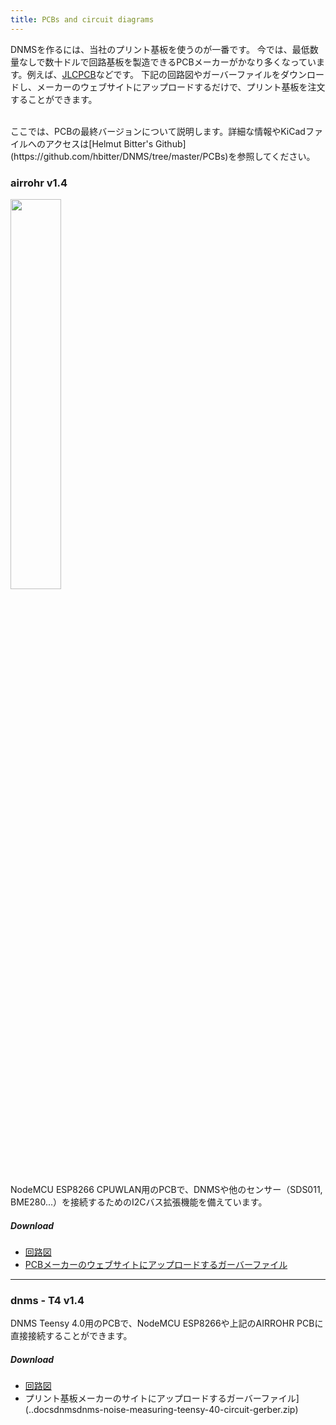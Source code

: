 ```yaml
---
title: PCBs and circuit diagrams
---
```


DNMSを作るには、当社のプリント基板を使うのが一番です。
今では、最低数量なしで数十ドルで回路基板を製造できるPCBメーカーがかなり多くなっています。例えば、[JLCPCB](https://jlcpcb.com/)などです。
下記の回路図やガーバーファイルをダウンロードし、メーカーのウェブサイトにアップロードするだけで、プリント基板を注文することができます。

<br>
ここでは、PCBの最終バージョンについて説明します。詳細な情報やKiCadファイルへのアクセスは[Helmut Bitter's Github](https://github.com/hbitter/DNMS/tree/master/PCBs)を参照してください。

### airrohr v1.4
<img src="../docs/dnms/airrohr-PCB.jpg" style="display: block; width:40%;margin: 1em 0" loading="lazy"/>
NodeMCU ESP8266 CPUWLAN用のPCBで、DNMSや他のセンサー（SDS011, BME280...）を接続するためのI2Cバス拡張機能を備えています。


##### Download
* [回路図](../docs/dnms/airrohr-PCB-circuit-diagram.pdf)
* [PCBメーカーのウェブサイトにアップロードするガーバーファイル](../docs/dnms/airrohr-PCB-circuit-diagram-gerber.zip)

---

### dnms - T4 v1.4
DNMS Teensy 4.0用のPCBで、NodeMCU ESP8266や上記のAIRROHR PCBに直接接続することができます。


##### Download
* [回路図](...docsdnmsdnms-noise-measuring-teensy-40-circuit-diagram.pdf)
* プリント基板メーカーのサイトにアップロードするガーバーファイル](..docsdnmsdnms-noise-measuring-teensy-40-circuit-gerber.zip)

